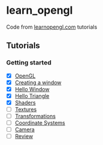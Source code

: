 # learn_opengl
Code from [learnopengl.com](learnopengl.com) tutorials

## Tutorials

### Getting started

- [X] [OpenGL](https://learnopengl.com/Getting-started/OpenGL)
- [X] [Creating a window](https://learnopengl.com/Getting-started/Creating-a-window)
- [X] [Hello Window](https://learnopengl.com/Getting-started/Hello-Window)
- [X] [Hello Triangle](https://learnopengl.com/Getting-started/Hello-Triangle)
- [X] [Shaders](https://learnopengl.com/Getting-started/Shaders)
- [ ] [Textures](https://learnopengl.com/Getting-started/Textures)
- [ ] [Transformations](https://learnopengl.com/Getting-started/Textures)
- [ ] [Coordinate Systems](https://learnopengl.com/Getting-started/Coordinate-Systems)
- [ ] [Camera](https://learnopengl.com/Getting-started/Camera)
- [ ] [Review](https://learnopengl.com/Getting-started/Review)
